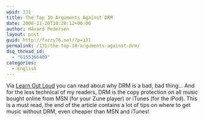 ```yaml
---
wpid: 131
title: The Top 10 Arguments Against DRM
date: 2006-11-20T10:20:12+00:00
author: Håvard Pedersen
layout: post
guid: http://fuzzy76.net/?p=131
permalink: /131/the-top-10-arguments-against-drm/
dsq_thread_id:
  - "6155366409"
categories:
  - English
---
```

Via [Learn Out Loud](http://www.learnoutloud.com/content/blog/archives/2006/11/the_top_10_argu.html) you can read about why DRM is a bad, bad thing&#8230; And for the less technical of my readers, DRM is the copy protection on all music bought online from MSN (for your Zune player) or iTunes (for the iPod). This is a must read, the end of the article contains a lot of tips on where to get music without DRM, even cheaper than MSN and iTunes!
